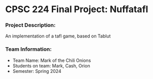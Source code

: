 # CPSC 224 Final Project: Nuffatafl

### Project Description:
An implementation of a tafl game, based on Tablut

### Team Information:

- Team Name: Mark of the Chili Onions
- Students on team: Mark, Cash, Orion
- Semester: Spring 2024



